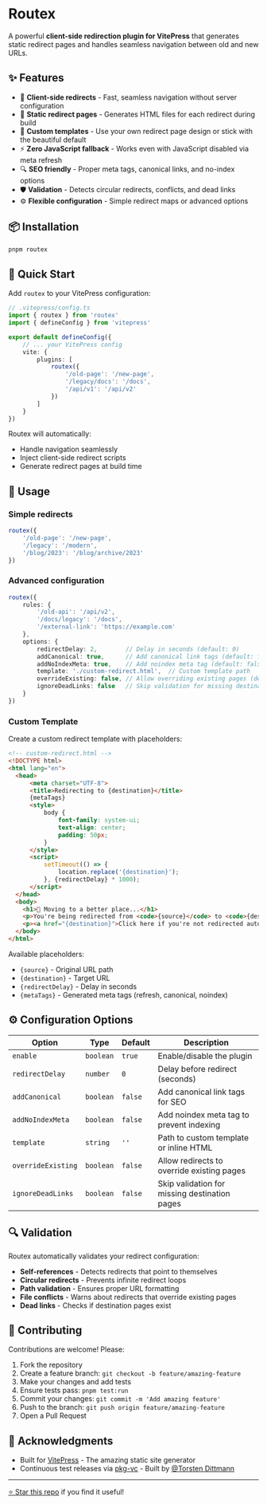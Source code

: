 # Routex

A powerful **client-side redirection plugin for VitePress** that generates static redirect pages and handles seamless
navigation between old and new URLs.

## ✨ Features

- 🔄 **Client-side redirects** - Fast, seamless navigation without server configuration
- 📄 **Static redirect pages** - Generates HTML files for each redirect during build
- 🎨 **Custom templates** - Use your own redirect page design or stick with the beautiful default
- ⚡ **Zero JavaScript fallback** - Works even with JavaScript disabled via meta refresh
- 🔍 **SEO friendly** - Proper meta tags, canonical links, and no-index options
- 🛡️ **Validation** - Detects circular redirects, conflicts, and dead links
- ⚙️ **Flexible configuration** - Simple redirect maps or advanced options

## 📦 Installation

```bash
pnpm routex
```

## 🚀 Quick Start

Add `routex` to your VitePress configuration:

```ts
// .vitepress/config.ts
import { routex } from 'routex'
import { defineConfig } from 'vitepress'

export default defineConfig({
    // ... your VitePress config
    vite: {
        plugins: [
            routex({
                '/old-page': '/new-page',
                '/legacy/docs': '/docs',
                '/api/v1': '/api/v2'
            })
        ]
    }
})
```

Routex will automatically:

- Handle navigation seamlessly
- Inject client-side redirect scripts
- Generate redirect pages at build time

## 📖 Usage

### Simple redirects

```ts
routex({
    '/old-page': '/new-page',
    '/legacy': '/modern',
    '/blog/2023': '/blog/archive/2023'
})
```

### Advanced configuration

```ts
routex({
    rules: {
        '/old-api': '/api/v2',
        '/docs/legacy': '/docs',
        '/external-link': 'https://example.com'
    },
    options: {
        redirectDelay: 2,        // Delay in seconds (default: 0)
        addCanonical: true,      // Add canonical link tags (default: false)
        addNoIndexMeta: true,    // Add noindex meta tag (default: false)
        template: './custom-redirect.html',  // Custom template path
        overrideExisting: false, // Allow overriding existing pages (default: false)
        ignoreDeadLinks: false   // Skip validation for missing destinations (default: false)
    }
})
```

### Custom Template

Create a custom redirect template with placeholders:

```html
<!-- custom-redirect.html -->
<!DOCTYPE html>
<html lang="en">
  <head>
      <meta charset="UTF-8">
      <title>Redirecting to {destination}</title>
      {metaTags}
      <style>
          body {
              font-family: system-ui;
              text-align: center;
              padding: 50px;
          }
      </style>
      <script>
          setTimeout(() => {
              location.replace('{destination}');
          }, {redirectDelay} * 1000);
      </script>
  </head>
  <body>
    <h1>🚀 Moving to a better place...</h1>
    <p>You're being redirected from <code>{source}</code> to <code>{destination}</code></p>
    <p><a href="{destination}">Click here if you're not redirected automatically</a></p>
  </body>
</html>
```

Available placeholders:

- `{source}` - Original URL path
- `{destination}` - Target URL
- `{redirectDelay}` - Delay in seconds
- `{metaTags}` - Generated meta tags (refresh, canonical, noindex)

## ⚙️ Configuration Options

| Option             | Type      | Default | Description                                   |
|--------------------|-----------|---------|-----------------------------------------------|
| `enable`           | `boolean` | `true`  | Enable/disable the plugin                     |
| `redirectDelay`    | `number`  | `0`     | Delay before redirect (seconds)               |
| `addCanonical`     | `boolean` | `false` | Add canonical link tags for SEO               |
| `addNoIndexMeta`   | `boolean` | `false` | Add noindex meta tag to prevent indexing      |
| `template`         | `string`  | `''`    | Path to custom template or inline HTML        |
| `overrideExisting` | `boolean` | `false` | Allow redirects to override existing pages    |
| `ignoreDeadLinks`  | `boolean` | `false` | Skip validation for missing destination pages |

## 🔍 Validation

Routex automatically validates your redirect configuration:

- **Self-references** - Detects redirects that point to themselves
- **Circular redirects** - Prevents infinite redirect loops
- **Path validation** - Ensures proper URL formatting
- **File conflicts** - Warns about redirects that override existing pages
- **Dead links** - Checks if destination pages exist

## 🤝 Contributing

Contributions are welcome! Please:

1. Fork the repository
2. Create a feature branch: `git checkout -b feature/amazing-feature`
3. Make your changes and add tests
4. Ensure tests pass: `pnpm test:run`
5. Commit your changes: `git commit -m 'Add amazing feature'`
6. Push to the branch: `git push origin feature/amazing-feature`
7. Open a Pull Request

## 🙏 Acknowledgments

- Built for [VitePress](https://vitepress.dev/) - The amazing static site generator
- Continuous test releases via [pkg-vc](https://pkg.vc) - Built
  by [@Torsten Dittmann](https://github.com/torstendittmann)

---

[⭐ Star this repo](https://github.com/itznotabug/routex) if you find it useful!